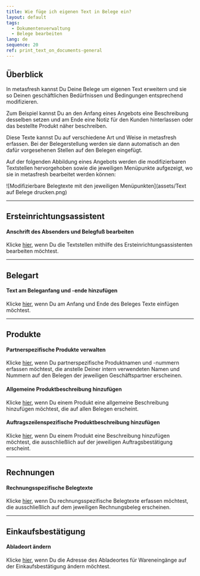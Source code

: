 ```yaml
---
title: Wie füge ich eigenen Text in Belege ein?
layout: default
tags:
  - Dokumentenverwaltung
  - Belege bearbeiten
lang: de
sequence: 20
ref: print_text_on_documents-general
---
```


## Überblick
In metasfresh kannst Du Deine Belege um eigenen Text erweitern und sie so Deinen geschäftlichen Bedürfnissen und Bedingungen entsprechend modifizieren.

Zum Beispiel kannst Du an den Anfang eines Angebots eine Beschreibung desselben setzen und am Ende eine Notiz für den Kunden hinterlassen oder das bestellte Produkt näher beschreiben.

Diese Texte kannst Du auf verschiedene Art und Weise in metasfresh erfassen. Bei der Belegerstellung werden sie dann automatisch an den dafür vorgesehenen Stellen auf den Belegen eingefügt.

Auf der folgenden Abbildung eines Angebots werden die modifizierbaren Textstellen hervorgehoben sowie die jeweiligen Menüpunkte aufgezeigt, wo sie in metasfresh bearbeitet werden können:

![Modifizierbare Belegtexte mit den jeweiligen Menüpunkten](assets/Text auf Belege drucken.png)

---

## Ersteinrichtungsassistent

#### Anschrift des Absenders und Belegfuß bearbeiten
Klicke [hier](Ersteinrichtung), wenn Du die Textstellen mithilfe des Ersteinrichtungsassistenten bearbeiten möchtest.

---

## Belegart

#### Text am Beleganfang und -ende hinzufügen
Klicke [hier](Text_auf_Belege_drucken-Belegart), wenn Du am Anfang und Ende des Beleges Texte einfügen möchtest.

---

## Produkte

#### Partnerspezifische Produkte verwalten
Klicke [hier](Partnerspezifische_Produkte), wenn Du partnerspezifische Produktnamen und -nummern erfassen möchtest, die anstelle Deiner intern verwendeten Namen und Nummern auf den Belegen der jeweiligen Geschäftspartner erscheinen.

#### Allgemeine Produktbeschreibung hinzufügen
Klicke [hier](Text_auf_Belege_drucken-Produkt), wenn Du einem Produkt eine allgemeine Beschreibung hinzufügen möchtest, die auf allen Belegen erscheint.

#### Auftragszeilenspezifische Produktbeschreibung hinzufügen
Klicke [hier](Auftragszeilenspezifische_Produktbeschreibung), wenn Du einem Produkt eine Beschreibung hinzufügen möchtest, die ausschließlich auf der jeweiligen Auftragsbestätigung erscheint.

---

## Rechnungen

#### Rechnungsspezifische Belegtexte
Klicke [hier](Rechnungsspezifische_Belegtexte), wenn Du rechnungsspezifische Belegtexte erfassen möchtest, die ausschließlich auf dem jeweiligen Rechnungsbeleg erscheinen.

---

## Einkaufsbestätigung

#### Abladeort ändern
Klicke [hier](Abladeort_aendern), wenn Du die Adresse des Abladeortes für Wareneingänge auf der Einkaufsbestätigung ändern möchtest.
